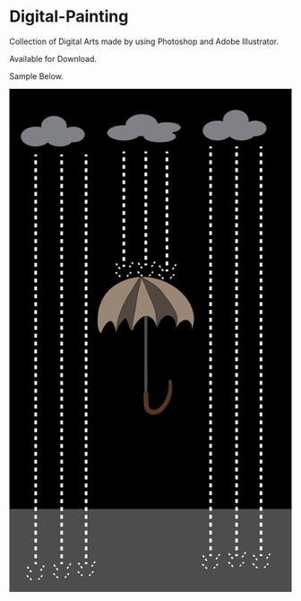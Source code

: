 # Digital-Painting

Collection of Digital Arts made by using Photoshop and Adobe Illustrator.

Available for Download.

Sample Below.

![Umbrella Rain](Umbrella%20Rain%20-%20Phone%20Wallpaper.png)

